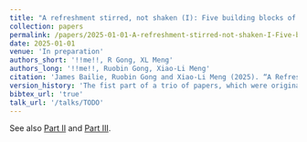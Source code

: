 ```yaml
---
title: "A refreshment stirred, not shaken (I): Five building blocks of differential privacy"
collection: papers
permalink: /papers/2025-01-01-A-refreshment-stirred-not-shaken-I-Five-building-blocks-of-differential-privacy
date: 2025-01-01
venue: 'In preparation'
authors_short: '!!me!!, R Gong, XL Meng'
authors_long: '!!me!!, Ruobin Gong, Xiao-Li Meng'
citation: 'James Bailie, Ruobin Gong and Xiao-Li Meng (2025). “A Refreshment Stirred, Not Shaken (I): Five Building Blocks of Differential Privacy”. In preparation'
version_history: 'The fist part of a trio of papers, which were originally presented together as the working paper <a href="/papers/2023-05-04-Can-swapping-be-differentially-private-A-refreshment-stirred-not-shaken" target="_blank">Can Swapping be Differentially Private? A Refreshment Stirred, not Shaken</a>.'
bibtex_url: 'true'
talk_url: '/talks/TODO'
---
```


See also <a href="/papers/2025-01-14-A-refreshment-stirred-not-shaken-II-Invariant-preserving-deployments-of-differential-privacy-for-the-US-Decennial-Census" target="_blank">Part II</a> and <a href="/papers/2025-04-16-A-refreshment-stirred-not-shaken-III-Can-swapping-be-differentially-private" target="_blank">Part III</a>.